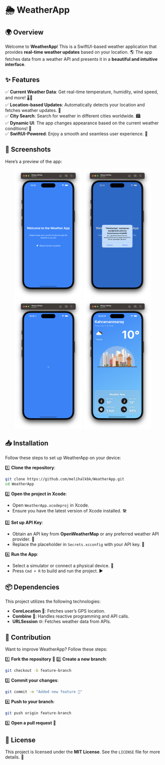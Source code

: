 # 🌦️ WeatherApp

## 🌍 Overview
Welcome to **WeatherApp**! This is a SwiftUI-based weather application that provides **real-time weather updates** based on your location. 🌎 The app fetches data from a weather API and presents it in a **beautiful and intuitive interface**. 

## ✨ Features
✅ **Current Weather Data**: Get real-time temperature, humidity, wind speed, and more! 🌡️💨  
✅ **Location-based Updates**: Automatically detects your location and fetches weather updates. 📍  
✅ **City Search**: Search for weather in different cities worldwide. 🏙️  
✅ **Dynamic UI**: The app changes appearance based on the current weather conditions! 🌈  
✅ **SwiftUI-Powered**: Enjoy a smooth and seamless user experience. 🚀  

## 📸 Screenshots
Here’s a preview of the app:

<p align="center">
  <img src="https://github.com/melihalkbk/Weather-App/blob/main/WeatherApp/WeatherApp/screenshots/70.png" width="220" /> 
  <img src="https://github.com/melihalkbk/Weather-App/blob/main/WeatherApp/WeatherApp/screenshots/71.png" width="220" /> 
  <img src="https://github.com/melihalkbk/Weather-App/blob/main/WeatherApp/WeatherApp/screenshots/72.png" width="220"  /> 
  <img src="https://github.com/melihalkbk/Weather-App/blob/main/WeatherApp/WeatherApp/screenshots/73.png" width="220" /> 
</p>

## 📥 Installation
Follow these steps to set up WeatherApp on your device:

1️⃣ **Clone the repository**:
   ```bash
   git clone https://github.com/melihalkbk/WeatherApp.git
   cd WeatherApp
   ```

2️⃣ **Open the project in Xcode**:
   - Open `WeatherApp.xcodeproj` in Xcode.
   - Ensure you have the latest version of Xcode installed. 🛠️

3️⃣ **Set up API Key**:
   - Obtain an API key from **OpenWeatherMap** or any preferred weather API provider. 🔑
   - Replace the placeholder in `Secrets.xcconfig` with your API key. 🔄

4️⃣ **Run the App**:
   - Select a simulator or connect a physical device. 📱
   - Press `Cmd + R` to build and run the project. ▶️

## 📦 Dependencies
This project utilizes the following technologies:
- **CoreLocation** 📍: Fetches user’s GPS location.
- **Combine** 🔄: Handles reactive programming and API calls.
- **URLSession** 🌐: Fetches weather data from APIs.

## 🤝 Contribution
Want to improve WeatherApp? Follow these steps:

1️⃣ **Fork the repository** 📌
2️⃣ **Create a new branch**:
   ```bash
   git checkout -b feature-branch
   ```
3️⃣ **Commit your changes**:
   ```bash
   git commit -m "Added new feature 🌟"
   ```
4️⃣ **Push to your branch**:
   ```bash
   git push origin feature-branch
   ```
5️⃣ **Open a pull request** 🔄

## 📜 License
This project is licensed under the **MIT License**. See the `LICENSE` file for more details. 📝

